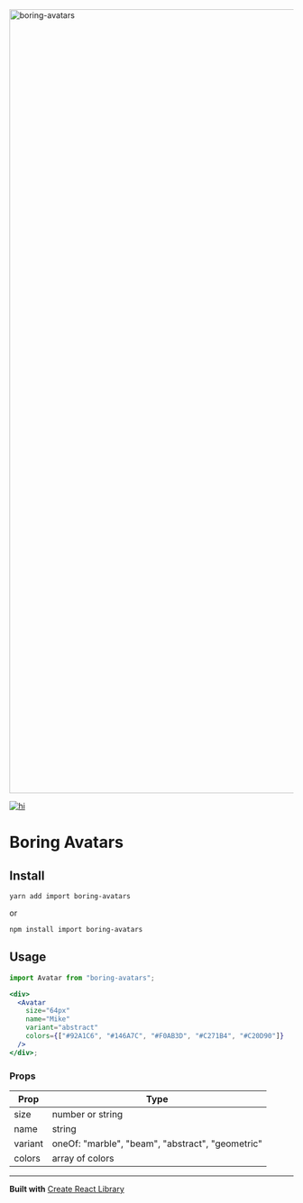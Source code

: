 <img width="1392" alt="boring-avatars" src="https://user-images.githubusercontent.com/912236/117571068-4063d200-b0cd-11eb-8de6-2a8471501d19.png">


<a href="https://www.npmjs.com/package/boring-avatars">

![hi](https://badgen.net/npm/v/boring-avatars)

</a>

# Boring Avatars

## Install

```
yarn add import boring-avatars
```

or

```
npm install import boring-avatars
```

## Usage

```jsx
import Avatar from "boring-avatars";

<div>
  <Avatar
    size="64px"
    name="Mike"
    variant="abstract"
    colors={["#92A1C6", "#146A7C", "#F0AB3D", "#C271B4", "#C20D90"]}
  />
</div>;
```

### Props

| Prop    | Type                                              |
| ------- | ------------------------------                    |
| size    | number or string                                  |
| name    | string                                            |
| variant | oneOf: "marble", "beam", "abstract", "geometric"  |
| colors  | array of colors                                   |

---

**Built with**
[Create React Library](https://github.com/DimiMikadze/create-react-library)
